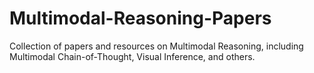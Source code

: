 # Multimodal-Reasoning-Papers
Collection of papers and resources on Multimodal Reasoning, including Multimodal Chain-of-Thought, Visual Inference, and others.
